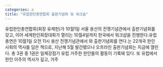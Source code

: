 ```yaml
---
categories: a
title: "유럽한인총연합회 출판기념회 및 워크숍"
---
```

유럽한인총연합회(회장 유제헌)가 10월1일 서울 용산의 전쟁기념관에서 출판기념회를 갖고, 이어 세계한인회장대회가 열리는 10월4일까지 한국에서 워크샵을 진행한다.유럽총연은 10월1일 오전 11시 용산 전쟁기념관에서 와  출판기념회를 연다.는 22개국 한인사회의 역사를 담은 책으로, 지난해 5월 발간됐으나 오프라인 출판기념회는 지금에 열린다. 총 3권 중 1권은 일제강점기 유럽 거주한 한인들의 활동이 기록돼 있다. 또 유럽에서 한인 이주의 역사가 깊고, 거주